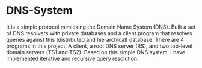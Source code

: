 # DNS-System
 It is a simple protocol mimicking the Domain Name System (DNS).
 Built a set of DNS resolvers with private databases and a client program that resolves queries
 against this (distributed and hierarchical) database. There are 4 programs in this project.
 A client, a root DNS server (RS), and two top-level domain servers (TS1 and TS2). Based on
 this simple DNS system, I have implemented iterative and recursive query resolution.
